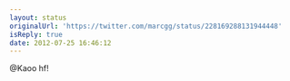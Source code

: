 ```yaml
---
layout: status
originalUrl: 'https://twitter.com/marcgg/status/228169288131944448'
isReply: true
date: 2012-07-25 16:46:12
---
```


@Kaoo hf!
